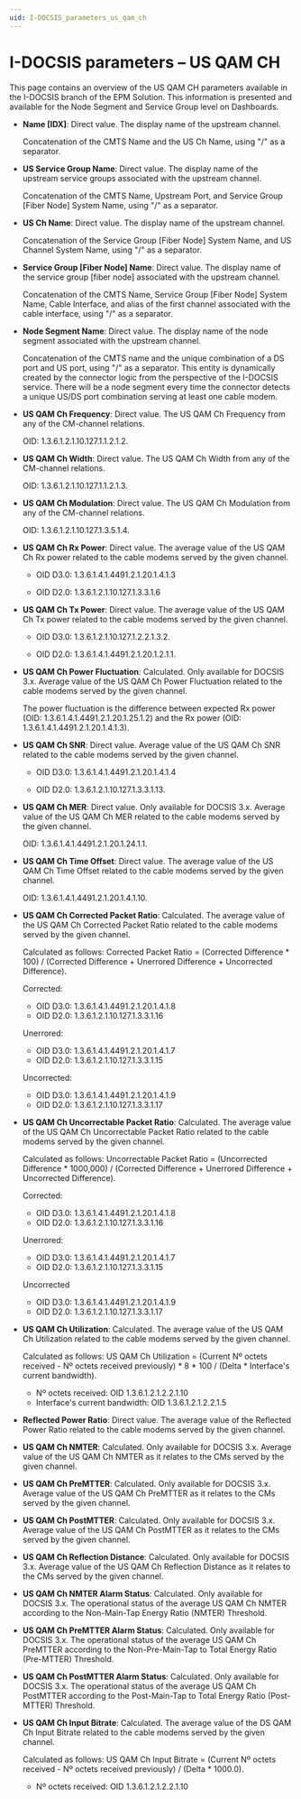 ```yaml
---
uid: I-DOCSIS_parameters_us_qam_ch
---
```


# I-DOCSIS parameters – US QAM CH

This page contains an overview of the US QAM CH parameters available in the I-DOCSIS branch of the EPM Solution.
This information is presented and available for the Node Segment and Service Group level on Dashboards.

- **Name \[IDX]**: Direct value. The display name of the upstream channel.

  Concatenation of the CMTS Name and the US Ch Name, using "/" as a separator.

- **US Service Group Name**: Direct value. The display name of the upstream service groups associated with the upstream channel.

  Concatenation of the CMTS Name, Upstream Port, and Service Group \[Fiber Node] System Name, using "/" as a separator.

- **US Ch Name**: Direct value. The display name of the upstream channel.

  Concatenation of the Service Group \[Fiber Node] System Name, and US Channel System Name, using "/" as a separator.

- **Service Group \[Fiber Node] Name**: Direct value. The display name of the service group \[fiber node] associated with the upstream channel.

  Concatenation of the CMTS Name, Service Group \[Fiber Node] System Name, Cable Interface, and alias of the first channel associated with the cable interface, using "/" as a separator.

- **Node Segment Name**: Direct value. The display name of the node segment associated with the upstream channel.

  Concatenation of the CMTS name and the unique combination of a DS port and US port, using "/" as a separator. This entity is dynamically created by the connector logic from the perspective of the I-DOCSIS service. There will be a node segment every time the connector detects a unique US/DS port combination serving at least one cable modem.

- **US QAM Ch Frequency**: Direct value. The US QAM Ch Frequency from any of the CM-channel relations.

  OID: 1.3.6.1.2.1.10.127.1.1.2.1.2.

- **US QAM Ch Width**: Direct value. The US QAM Ch Width from any of the CM-channel relations.

  OID: 1.3.6.1.2.1.10.127.1.1.2.1.3.

- **US QAM Ch Modulation**: Direct value. The US QAM Ch Modulation from any of the CM-channel relations.

  OID: 1.3.6.1.2.1.10.127.1.3.5.1.4.

- **US QAM Ch Rx Power**: Direct value. The average value of the US QAM Ch Rx power related to the cable modems served by the given channel.

  - OID D3.0: 1.3.6.1.4.1.4491.2.1.20.1.4.1.3

  - OID D2.0: 1.3.6.1.2.1.10.127.1.3.3.1.6

- **US QAM Ch Tx Power**: Direct value. The average value of the US QAM Ch Tx power related to the cable modems served by the given channel.

  - OID D3.0: 1.3.6.1.2.1.10.127.1.2.2.1.3.2.

  - OID D2.0: 1.3.6.1.4.1.4491.2.1.20.1.2.1.1.

- **US QAM Ch Power Fluctuation**: Calculated. Only available for DOCSIS 3.x. Average value of the US QAM Ch Power Fluctuation related to the cable modems served by the given channel.

  The power fluctuation is the difference between expected Rx power (OID: 1.3.6.1.4.1.4491.2.1.20.1.25.1.2) and the Rx power (OID: 1.3.6.1.4.1.4491.2.1.20.1.4.1.3).

- **US QAM Ch SNR**: Direct value. Average value of the US QAM Ch SNR related to the cable modems served by the given channel.

  - OID D3.0: 1.3.6.1.4.1.4491.2.1.20.1.4.1.4

  - OID D2.0: 1.3.6.1.2.1.10.127.1.3.3.1.13.

- **US QAM Ch MER**: Direct value. Only available for DOCSIS 3.x. Average value of the US QAM Ch MER related to the cable modems served by the given channel.

  OID: 1.3.6.1.4.1.4491.2.1.20.1.24.1.1.

- **US QAM Ch Time Offset**: Direct value. The average value of the US QAM Ch Time Offset related to the cable modems served by the given channel.

  OID: 1.3.6.1.4.1.4491.2.1.20.1.4.1.10.

- **US QAM Ch Corrected Packet Ratio**: Calculated. The average value of the US QAM Ch Corrected Packet Ratio related to the cable modems served by the given channel.

  Calculated as follows: Corrected Packet Ratio = (Corrected Difference \* 100) / (Corrected Difference + Unerrored Difference + Uncorrected Difference).

  Corrected:

  - OID D3.0: 1.3.6.1.4.1.4491.2.1.20.1.4.1.8
  - OID D2.0: 1.3.6.1.2.1.10.127.1.3.3.1.16

  Unerrored:

  - OID D3.0: 1.3.6.1.4.1.4491.2.1.20.1.4.1.7
  - OID D2.0: 1.3.6.1.2.1.10.127.1.3.3.1.15

  Uncorrected:

  - OID D3.0: 1.3.6.1.4.1.4491.2.1.20.1.4.1.9
  - OID D2.0: 1.3.6.1.2.1.10.127.1.3.3.1.17

- **US QAM Ch Uncorrectable Packet Ratio**: Calculated. The average value of the US QAM Ch Uncorrectable Packet Ratio related to the cable modems served by the given channel.

  Calculated as follows: Uncorrectable Packet Ratio = (Uncorrected Difference \* 1000,000) / (Corrected Difference + Unerrored Difference + Uncorrected Difference).

  Corrected:

  - OID D3.0: 1.3.6.1.4.1.4491.2.1.20.1.4.1.8
  - OID D2.0: 1.3.6.1.2.1.10.127.1.3.3.1.16

  Unerrored:

  - OID D3.0: 1.3.6.1.4.1.4491.2.1.20.1.4.1.7
  - OID D2.0: 1.3.6.1.2.1.10.127.1.3.3.1.15

  Uncorrected

  - OID D3.0: 1.3.6.1.4.1.4491.2.1.20.1.4.1.9
  - OID D2.0: 1.3.6.1.2.1.10.127.1.3.3.1.17

- **US QAM Ch Utilization**: Calculated. The average value of the US QAM Ch Utilization related to the cable modems served by the given channel.

  Calculated as follows: US QAM Ch Utilization = (Current Nº octets received - Nº octets received previously) \* 8 \* 100 / (Delta \* Interface's current bandwidth).

  - Nº octets received: OID 1.3.6.1.2.1.2.2.1.10
  - Interface's current bandwidth: OID 1.3.6.1.2.1.2.2.1.5
 
- **Reflected Power Ratio**: Direct value. The average value of the Reflected Power Ratio related to the cable modems served by the given channel.

- **US QAM Ch NMTER**: Calculated. Only available for DOCSIS 3.x. Average value of the US QAM Ch NMTER as it relates to the CMs served by the given channel.

- **US QAM Ch PreMTTER**: Calculated. Only available for DOCSIS 3.x. Average value of the US QAM Ch PreMTTER as it relates to the CMs served by the given channel.

- **US QAM Ch PostMTTER**: Calculated. Only available for DOCSIS 3.x. Average value of the US QAM Ch PostMTTER as it relates to the CMs served by the given channel.

- **US QAM Ch Reflection Distance**: Calculated. Only available for DOCSIS 3.x. Average value of the US QAM Ch Reflection Distance as it relates to the CMs served by the given channel.

- **US QAM Ch NMTER Alarm Status**: Calculated. Only available for DOCSIS 3.x. The operational status of the average US QAM Ch NMTER according to the Non-Main-Tap Energy Ratio (NMTER) Threshold.

- **US QAM Ch PreMTTER Alarm Status**: Calculated. Only available for DOCSIS 3.x. The operational status of the average US QAM Ch PreMTTER according to the Non-Pre-Main-Tap to Total Energy Ratio (Pre-MTTER) Threshold.

- **US QAM Ch PostMTTER Alarm Status**: Calculated. Only available for DOCSIS 3.x. The operational status of the average US QAM Ch PostMTTER according to the Post-Main-Tap to Total Energy Ratio (Post-MTTER) Threshold.

- **US QAM Ch Input Bitrate**: Calculated. The average value of the DS QAM Ch Input Bitrate related to the cable modems served by the given channel.

  Calculated as follows: US QAM Ch Input Bitrate = (Current Nº octets received - Nº octets received previously) / (Delta \* 1000.0).

  - Nº octets received: OID 1.3.6.1.2.1.2.2.1.10

